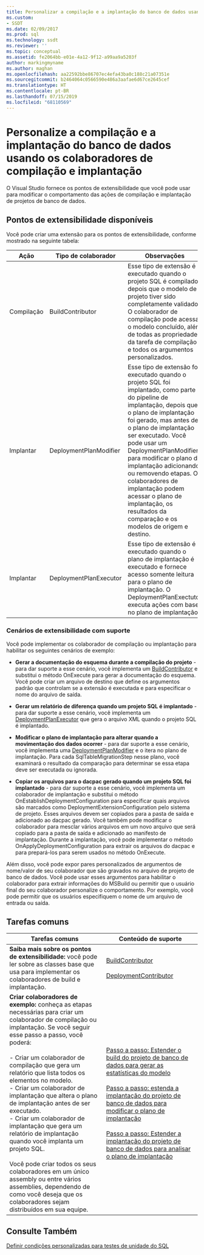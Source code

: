 ```yaml
---
title: Personalizar a compilação e a implantação do banco de dados usando os colaboradores de compilação e implantação | Microsoft Docs
ms.custom:
- SSDT
ms.date: 02/09/2017
ms.prod: sql
ms.technology: ssdt
ms.reviewer: ''
ms.topic: conceptual
ms.assetid: fe2064bb-e01e-4a12-9f12-a99aa9a5203f
author: markingmyname
ms.author: maghan
ms.openlocfilehash: aa22592bbe86707ec4efa43ba0c188c21a07351e
ms.sourcegitcommit: b2464064c0566590e486a3aafae6d67ce2645cef
ms.translationtype: HT
ms.contentlocale: pt-BR
ms.lasthandoff: 07/15/2019
ms.locfileid: "68110569"
---
```

# <a name="customize-database-build-and-deployment-by-using-build-and-deployment-contributors"></a>Personalize a compilação e a implantação do banco de dados usando os colaboradores de compilação e implantação
O Visual Studio fornece os pontos de extensibilidade que você pode usar para modificar o comportamento das ações de compilação e implantação de projetos de banco de dados.  
  
## <a name="available-extensibility-points"></a>Pontos de extensibilidade disponíveis  
Você pode criar uma extensão para os pontos de extensibilidade, conforme mostrado na seguinte tabela:  
  
|**Ação**|**Tipo de colaborador**|**Observações**|  
|--------------|------------------------|-------------|  
|Compilação|BuildContributor|Esse tipo de extensão é executado quando o projeto SQL é compilado depois que o modelo de projeto tiver sido completamente validado. O colaborador de compilação pode acessar o modelo concluído, além de todas as propriedades da tarefa de compilação e todos os argumentos personalizados.|  
|Implantar|DeploymentPlanModifier|Esse tipo de extensão foi executado quando o projeto SQL foi implantado, como parte do pipeline de implantação, depois que o plano de implantação foi gerado, mas antes de o plano de implantação ser executado. Você pode usar um DeploymentPlanModifier para modificar o plano de implantação adicionando ou removendo etapas. Os colaboradores de implantação podem acessar o plano de implantação, os resultados da comparação e os modelos de origem e destino.|  
|Implantar|DeploymentPlanExecutor|Esse tipo de extensão é executado quando o plano de implantação é executado e fornece acesso somente leitura para o plano de implantação. O DeploymentPlanExectutor executa ações com base no plano de implantação.|  
  
### <a name="supported-extensibility-scenarios"></a>Cenários de extensibilidade com suporte  
Você pode implementar os colaborador de compilação ou implantação para habilitar os seguintes cenários de exemplo:  
  
-   **Gerar a documentação do esquema durante a compilação do projeto** - para dar suporte a esse cenário, você implementa um [BuildContributor](https://msdn.microsoft.com/library/microsoft.sqlserver.dac.deployment.buildcontributor.aspx) e substitui o método OnExecute para gerar a documentação do esquema. Você pode criar um arquivo de destino que define os argumentos padrão que controlam se a extensão é executada e para especificar o nome do arquivo de saída.  
  
-   **Gerar um relatório de diferença quando um projeto SQL é implantado** - para dar suporte a esse cenário, você implementa um [DeploymentPlanExecutor](https://msdn.microsoft.com/library/microsoft.sqlserver.dac.deployment.deploymentplanexecutor.aspx) que gera o arquivo XML quando o projeto SQL é implantado.  
  
-   **Modificar o plano de implantação para alterar quando a movimentação dos dados ocorrer** - para dar suporte a esse cenário, você implementa uma [DeploymentPlanModifier](https://msdn.microsoft.com/library/microsoft.sqlserver.dac.deployment.deploymentplanmodifier.aspx) e o itera no plano de implantação. Para cada SqlTableMigrationStep nesse plano, você examinará o resultado da comparação para determinar se essa etapa deve ser executada ou ignorada.  
  
-   **Copiar os arquivos para o dacpac gerado quando um projeto SQL foi implantado** - para dar suporte a esse cenário, você implementa um colaborador de implantação e substitui o método OnEstablishDeploymentConfiguration para especificar quais arquivos são marcados como DeploymentExtensionConfiguration pelo sistema de projeto. Esses arquivos devem ser copiados para a pasta de saída e adicionado ao dacpac gerado. Você também pode modificar o colaborador para mesclar vários arquivos em um novo arquivo que será copiado para a pasta de saída e adicionado ao manifesto de implantação. Durante a implantação, você pode implementar o método OnApplyDeploymentConfiguration para extrair os arquivos do dacpac e para prepará-los para serem usados no método OnExecute.  
  
Além disso, você pode expor pares personalizados de argumentos de nome/valor de seu colaborador que são gravados no arquivo de projeto de banco de dados. Você pode usar esses argumentos para habilitar o colaborador para extrair informações do MSBuild ou permitir que o usuário final do seu colaborador personalize o comportamento. Por exemplo, você pode permitir que os usuários especifiquem o nome de um arquivo de entrada ou saída.  
  
## <a name="common-tasks"></a>Tarefas comuns  
  
|**Tarefas comuns**|**Conteúdo de suporte**|  
|--------------------|--------------------------|  
|**Saiba mais sobre os pontos de extensibilidade:** você pode ler sobre as classes base que usa para implementar os colaboradores de build e implantação.|[BuildContributor](https://msdn.microsoft.com/library/microsoft.sqlserver.dac.deployment.buildcontributor.aspx)<br /><br />[DeploymentContributor](https://msdn.microsoft.com/library/microsoft.sqlserver.dac.deployment.deploymentcontributor.aspx)|  
|**Criar colaboradores de exemplo:** conheça as etapas necessárias para criar um colaborador de compilação ou implantação. Se você seguir esse passo a passo, você poderá:<br /><br />-   Criar um colaborador de compilação que gera um relatório que lista todos os elementos no modelo.<br />-   Criar um colaborador de implantação que altera o plano de implantação antes de ser executado.<br />-   Criar um colaborador de implantação que gera um relatório de implantação quando você implanta um projeto SQL.<br /><br />Você pode criar todos os seus colaboradores em um único assembly ou entre vários assemblies, dependendo de como você deseja que os colaboradores sejam distribuídos em sua equipe.|[Passo a passo: Estender o build do projeto de banco de dados para gerar as estatísticas do modelo](../ssdt/walkthrough-extend-database-project-build-to-generate-model-statistics.md)<br /><br />[Passo a passo: estenda a implantação do projeto de banco de dados para modificar o plano de implantação](../ssdt/walkthrough-extend-database-project-deployment-to-modify-the-deployment-plan.md)<br /><br />[Passo a passo: Estender a implantação do projeto de banco de dados para analisar o plano de implantação](../ssdt/walkthrough-extend-database-project-deployment-to-analyze-the-deployment-plan.md)|  
  
## <a name="see-also"></a>Consulte Também  
[Definir condições personalizadas para testes de unidade do SQL](https://msdn.microsoft.com/library/jj860449(v=vs.103).aspx)  
  
